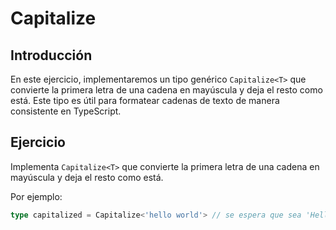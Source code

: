# Capitalize

## Introducción

En este ejercicio, implementaremos un tipo genérico `Capitalize<T>` que convierte la primera letra de una cadena en mayúscula y deja el resto como está. Este tipo es útil para formatear cadenas de texto de manera consistente en TypeScript.

## Ejercicio

Implementa `Capitalize<T>` que convierte la primera letra de una cadena en mayúscula y deja el resto como está.

Por ejemplo:

```ts
type capitalized = Capitalize<'hello world'> // se espera que sea 'Hello world'
```
